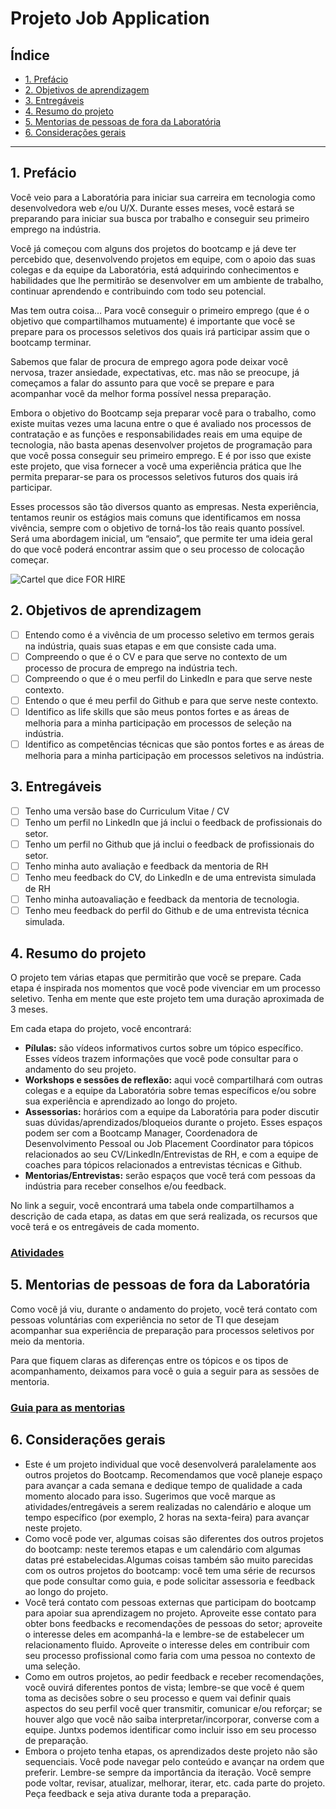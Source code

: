 # Projeto Job Application

## Índice

- [1. Prefácio](#1-prefácio)
- [2. Objetivos de aprendizagem](#2-objetivos-de-aprendizagem)
- [3. Entregáveis](#3-entregáveis)
- [4. Resumo do projeto](#4-resumo-do-projeto)
- [5. Mentorias de pessoas de fora da
  Laboratória](#5-mentorias-de-pessoas-de-fora-da-laboratória)
- [6. Considerações gerais](#6-considerações-gerais)

---

## 1. Prefácio

Você veio para a Laboratória para iniciar sua carreira em tecnologia como
desenvolvedora web e/ou U/X.  Durante esses meses, você estará se preparando
para iniciar sua busca por trabalho e conseguir seu primeiro emprego na
indústria.

Você já começou com alguns dos projetos do bootcamp e já deve ter percebido
que, desenvolvendo projetos em equipe, com o apoio das suas colegas e da equipe
da Laboratória, está adquirindo conhecimentos e habilidades que lhe permitirão
se desenvolver em um ambiente de trabalho, continuar aprendendo e contribuindo
com todo seu potencial.

Mas tem outra coisa… Para você conseguir o primeiro emprego (que é o objetivo
que compartilhamos mutuamente) é importante que você se prepare para os
processos seletivos dos quais irá participar assim que o bootcamp terminar.

Sabemos que falar de procura de emprego agora pode deixar você nervosa, trazer
ansiedade, expectativas, etc. mas não se preocupe, já começamos a falar do
assunto para que você se prepare e para acompanhar você da melhor forma
possível nessa preparação.

Embora o objetivo do Bootcamp seja preparar você para o trabalho, como existe
muitas vezes uma lacuna entre o que é avaliado nos processos de contratação e
as funções e responsabilidades reais em uma equipe de tecnologia, não basta
apenas desenvolver projetos de programação para que você possa conseguir seu
primeiro emprego. E é por isso que existe este projeto, que visa fornecer a
você uma experiência prática que lhe permita preparar-se para os processos
seletivos futuros dos quais irá participar.

Esses processos são tão diversos quanto as empresas. Nesta experiência,
tentamos reunir os estágios mais comuns que identificamos em nossa vivência,
sempre com o objetivo de torná-los tão reais quanto possível. Será uma
abordagem inicial, um “ensaio”, que permite ter uma ideia geral do que você
poderá encontrar assim que o seu processo de colocação começar.

![Cartel que dice FOR
HIRE](https://user-images.githubusercontent.com/110297/135535064-9a0c0aa1-5b25-4c83-a909-4875a86d9963.jpg)

## 2. Objetivos de aprendizagem

- [ ] Entendo como é a vivência de um processo seletivo em termos gerais na
  indústria, quais suas etapas e em que consiste cada uma.
- [ ] Compreendo o que é o CV e para que serve no contexto de um processo de
  procura de emprego na indústria tech.
- [ ] Compreendo o que é o meu perfil do LinkedIn e para que serve neste
  contexto.
- [ ] Entendo o que é meu perfil do Github e para que serve neste contexto.
- [ ] Identifico as life skills que são meus pontos fortes e as áreas de
  melhoria para a minha participação em processos de seleção na indústria.
- [ ] Identifico as competências técnicas que são pontos fortes e as áreas de
  melhoria para a minha participação em processos seletivos na indústria.

## 3. Entregáveis

- [ ] Tenho uma versão base do Curriculum Vitae / CV
- [ ] Tenho um perfil no LinkedIn que já inclui o feedback de profissionais do
  setor.
- [ ] Tenho um perfil no Github que já inclui o feedback de profissionais do
  setor.
- [ ] Tenho minha auto avaliação e feedback da mentoria de RH
- [ ] Tenho meu feedback do CV, do LinkedIn e de uma entrevista simulada de RH
- [ ] Tenho minha autoavaliação e feedback da mentoria de tecnologia.
- [ ] Tenho meu feedback do perfil do Github e de uma entrevista técnica
  simulada.

## 4. Resumo do projeto

O projeto tem várias etapas que permitirão que você se prepare. Cada etapa é
inspirada nos momentos que você pode vivenciar em um processo seletivo. Tenha
em mente que este projeto tem uma duração aproximada de 3 meses.

Em cada etapa do projeto, você encontrará:

- **Pílulas:** são vídeos informativos curtos sobre um tópico específico. Esses
  vídeos trazem informações que você pode consultar para o andamento do seu
  projeto.
- **Workshops e sessões de reflexão:** aqui você compartilhará com outras
  colegas e a equipe da Laboratória sobre temas específicos e/ou sobre sua
  experiência e aprendizado ao longo do projeto.
- **Assessorias:** horários com a equipe da Laboratória para poder discutir
  suas dúvidas/aprendizados/bloqueios durante o projeto. Esses espaços podem
  ser com a Bootcamp Manager, Coordenadora de Desenvolvimento Pessoal ou Job
  Placement Coordinator para tópicos relacionados ao seu
  CV/LinkedIn/Entrevistas de RH, e com a equipe de coaches para tópicos
  relacionados a entrevistas técnicas e Github.
- **Mentorias/Entrevistas:** serão espaços que você terá com pessoas da
  indústria para receber conselhos e/ou feedback.

No link a seguir, você encontrará uma tabela onde compartilhamos a descrição de
cada etapa, as datas em que será realizada, os recursos que você terá e os
entregáveis de cada momento.

### [Atividades](./Activities.pt-BR.md)

## 5. Mentorias de pessoas de fora da Laboratória

Como você já viu, durante o andamento do projeto, você terá contato com pessoas
voluntárias com experiência no setor de TI que desejam acompanhar sua
experiência de preparação para processos seletivos por meio da mentoria.

Para que fiquem claras as diferenças entre os tópicos e os tipos de
acompanhamento, deixamos para você o guia a seguir para as sessões de mentoria.

### [Guia para as mentorias](./Mentoring.pt-BR.md)

## 6. Considerações gerais

- Este é um projeto individual que você desenvolverá paralelamente aos outros
  projetos do Bootcamp. Recomendamos que você planeje espaço para avançar a
  cada semana e dedique tempo de qualidade a cada momento alocado para isso.
  Sugerimos que você marque as atividades/entregáveis a serem realizadas no
  calendário e aloque um tempo específico (por exemplo, 2 horas na sexta-feira)
  para avançar neste projeto.
- Como você pode ver, algumas coisas são diferentes dos outros projetos do
  bootcamp: neste teremos etapas e um calendário com algumas datas pré
  estabelecidas.Algumas coisas também são muito parecidas com os outros
  projetos do bootcamp: você tem uma série de recursos que pode consultar como
  guia, e pode solicitar assessoria e feedback ao longo do projeto.
- Você terá contato com pessoas externas que participam do bootcamp para apoiar
  sua aprendizagem no projeto. Aproveite esse contato para obter bons feedbacks
  e recomendações de pessoas do setor; aproveite o interesse deles em
  acompanhá-la e lembre-se de estabelecer um relacionamento fluido. Aproveite o
  interesse deles em contribuir com seu processo profissional como faria com
  uma pessoa no contexto de uma seleção.
- Como em outros projetos, ao pedir feedback e receber recomendações, você
  ouvirá diferentes pontos de vista; lembre-se que você é quem toma as decisões
  sobre o seu processo e quem vai definir quais aspectos do seu perfil você
  quer transmitir, comunicar e/ou reforçar; se houver algo que você não saiba
  interpretar/incorporar, converse com a equipe. Juntxs podemos identificar
  como incluir isso em seu processo de preparação.
- Embora o projeto tenha etapas, os aprendizados deste projeto não são
  sequenciais. Você pode navegar pelo conteúdo e avançar na ordem que preferir.
  Lembre-se sempre da importância da iteração. Você sempre pode voltar,
  revisar, atualizar, melhorar, iterar, etc. cada parte do projeto.  Peça
  feedback e seja ativa durante toda a preparação.
